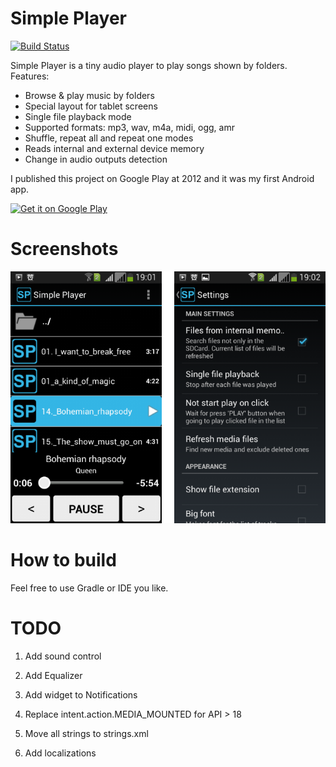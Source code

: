 Simple Player
===========

[![Build Status](https://travis-ci.org/sergiiz/simpleplayer.svg?branch=master)](https://travis-ci.org/sergiiz/simpleplayer)

Simple Player is a tiny audio player to play songs shown by folders.
Features:
- Browse & play music by folders
- Special layout for tablet screens
- Single file playback mode
- Supported formats: mp3, wav, m4a, midi, ogg, amr
- Shuffle, repeat all and repeat one modes
- Reads internal and external device memory
- Change in audio outputs detection

I published this project on Google Play at 2012 and it was my first Android app. 

<a href="https://play.google.com/store/apps/details?id=org.sergez.splayer">
  <img alt="Get it on Google Play"
       src="https://developer.android.com/images/brand/en_generic_rgb_wo_45.png" />
</a>


Screenshots
========
![Screenshot](/screenshots/screen-line.png?raw=true "")

How to build
========
Feel free to use Gradle or IDE you like.


TODO
======== 
1) Add sound control

2) Add Equalizer

3) Add widget to Notifications

4) Replace intent.action.MEDIA_MOUNTED for API > 18

5) Move all strings to strings.xml

6) Add localizations
